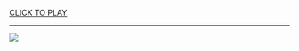 
<a href="https://premium76.site?title=retro_bowl_unblocked_game&ref=13M">CLICK TO PLAY</a></h3>
<hr>

<a href="https://premium76.site?title=retro_bowl_unblocked_game&ref=13M"><img src="https://clearcache.store/games.png"></a>


